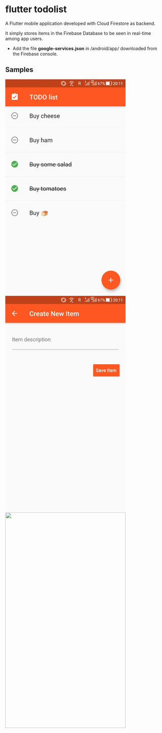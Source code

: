 # flutter todolist

A Flutter mobile application developed with Cloud Firestore as backend. 

It simply stores items in the Firebase Database to be seen in real-time among app users.

- Add the file <b>google-services.json</b> in /android/app/ downloaded from the Firebase console.

## Samples

<img src="https://github.com/chbandeira/flutter-todolist/blob/master/Screenshot_1.jpg" width="380" height="680">
<img src="https://github.com/chbandeira/flutter-todolist/blob/master/Screenshot_2.jpg" width="380" height="680">
<img src="https://github.com/chbandeira/flutter-todolist/blob/master/Screenshot_3.jpg" width="380" height="680">